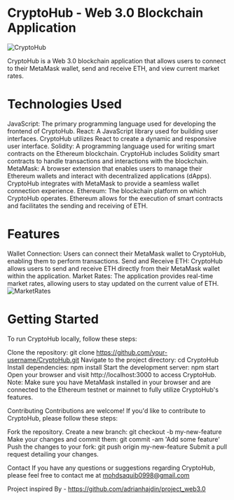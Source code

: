 
# CryptoHub - Web 3.0 Blockchain Application
![CryptoHub](https://i.ibb.co/FHRrkqj/Screenshot-2023-05-27-at-3-48-14-PM.png)

CryptoHub is a Web 3.0 blockchain application that allows users to connect to their MetaMask wallet, send and receive ETH, and view current market rates.

# Technologies Used
JavaScript: The primary programming language used for developing the frontend of CryptoHub.
React: A JavaScript library used for building user interfaces. CryptoHub utilizes React to create a dynamic and responsive user interface.
Solidity: A programming language used for writing smart contracts on the Ethereum blockchain. CryptoHub includes Solidity smart contracts to handle transactions and interactions with the blockchain.
MetaMask: A browser extension that enables users to manage their Ethereum wallets and interact with decentralized applications (dApps). CryptoHub integrates with MetaMask to provide a seamless wallet connection experience.
Ethereum: The blockchain platform on which CryptoHub operates. Ethereum allows for the execution of smart contracts and facilitates the sending and receiving of ETH.

# Features
Wallet Connection: Users can connect their MetaMask wallet to CryptoHub, enabling them to perform transactions.
Send and Receive ETH: CryptoHub allows users to send and receive ETH directly from their MetaMask wallet within the application.
Market Rates: The application provides real-time market rates, allowing users to stay updated on the current value of ETH.
![MarketRates](https://i.ibb.co/rsCvzYT/Screenshot-2023-05-27-at-3-57-05-PM.png)

# Getting Started
To run CryptoHub locally, follow these steps:

Clone the repository: git clone https://github.com/your-username/CryptoHub.git
Navigate to the project directory: cd CryptoHub
Install dependencies: npm install
Start the development server: npm start
Open your browser and visit http://localhost:3000 to access CryptoHub.
Note: Make sure you have MetaMask installed in your browser and are connected to the Ethereum testnet or mainnet to fully utilize CryptoHub's features.

Contributing
Contributions are welcome! If you'd like to contribute to CryptoHub, please follow these steps:

Fork the repository.
Create a new branch: git checkout -b my-new-feature
Make your changes and commit them: git commit -am 'Add some feature'
Push the changes to your fork: git push origin my-new-feature
Submit a pull request detailing your changes.

Contact
If you have any questions or suggestions regarding CryptoHub, please feel free to contact me at mohdsaquib0998@gmail.com

Project inspired By - https://github.com/adrianhajdin/project_web3.0
